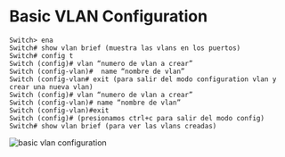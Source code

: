 # Basic VLAN Configuration
```
Switch> ena
Switch# show vlan brief (muestra las vlans en los puertos)
Switch# config t
Switch (config)# vlan “numero de vlan a crear”
Switch (config-vlan)#  name “nombre de vlan”
Switch (config-vlan# exit (para salir del modo configuration vlan y crear una nueva vlan)
Switch (config)# vlan “numero de vlan a crear”
Switch (config-vlan)# name “nombre de vlan”
Switch (config-vlan)#exit
Switch (config)# (presionamos ctrl+c para salir del modo config)
Switch# show vlan brief (para ver las vlans creadas)
```

![basic vlan configuration](https://github.com/btock/Cisco-network-tips/assets/14008255/6782b12c-1a4f-456c-bf87-4e5726c24b6c)

